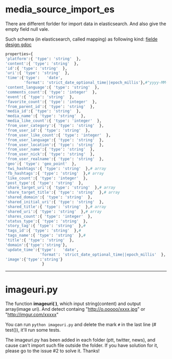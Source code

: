 # media_source_import_es


There are different forlder for import data in elasticsearch.
And also give the empty field null vale.

Such schema (in elasticsearch, called mapping) as following kind: 
[fielde design gdoc](https://docs.google.com/spreadsheets/d/1z7PAA2OEveqExxWWTuY6G_mA_gR8x0xpj0HbopZK1tU/edit#gid=589125606)
```python
properties={
'platform':{ 'type': 'string'  },
'content':{ 'type': 'string'  },
'id':{ 'type': 'string'  },
'uri':{ 'type': 'string'  },
'time':{'type':   'date',
        'format': 'strict_date_optional_time||epoch_millis'},#"yyyy-MM-dd||yyyy-MM-dd'T'HH:mm:SSZZ||epoch_millis"  },
'content_language':{ 'type': 'string'  },
'comments_count':{ 'type': 'integer'  },
'event':{ 'type': 'string'  },
'favorite_count':{ 'type': 'integer'  },
'from_parent_id':{ 'type': 'string'  },
'media_id':{ 'type': 'string'  },
'media_name':{ 'type': 'string'  },
'media_like_count':{ 'type': 'integer'  },
'from_user_category':{ 'type': 'string'  },
'from_user_id':{ 'type': 'string'  },
'from_user_like_count':{ 'type': 'integer'  },
'from_user_language':{ 'type': 'string'  },
'from_user_location':{ 'type': 'string'  },
'from_user_name':{ 'type': 'string'  },
'from_user_nick':{ 'type': 'string'  },
'from_user_realname':{ 'type': 'string'  },
'geo':{ 'type': 'geo_point'  },
'twi_hashtags':{ 'type': 'string'  },# array
'fb_hashtags':{ 'type': 'string'  },# array
'like_count':{ 'type': 'integer'  },
'post_type':{ 'type': 'string'  },
'share_target_uri':{ 'type': 'string'  },# array
'share_target_title':{ 'type': 'string'  },# array
'shared_domain':{ 'type': 'string'  },
'shared_initial_uri':{ 'type': 'string'  },
'shared_title':{ 'type': 'string'  },# array
'shared_uri':{ 'type': 'string'  },# array
'shares_count':{ 'type': 'integer'  },
'status_type':{ 'type': 'string'  },
'story_tag':{ 'type': 'string'  },#
'tags_id':{ 'type': 'string'  },#
'tags_name':{ 'type': 'string'  },#
'title':{ 'type': 'string'  },
'domain':{'type':'string'},
'update_time':{'type':   'date',
               'format': 'strict_date_optional_time||epoch_millis'  },
'image':{'type':'string'}
                }
```
---
# imageuri.py

The function **imageuri( )**, which input string(content) and output array(image uri).
And detect containg "http://o.ooooo/xxxx.jpg" or "http://imgur.com/xxxxx"

You can run `python imageuri.py` and delete the mark `#` in the last line (# test()),
it'll run some tests.

The imageuri.py has been added in each folder (ptt, twitter, news), and cause can't import such file outside the folder. 
If you have solution for it, please go to the issue #2 to solve it. Thanks!
